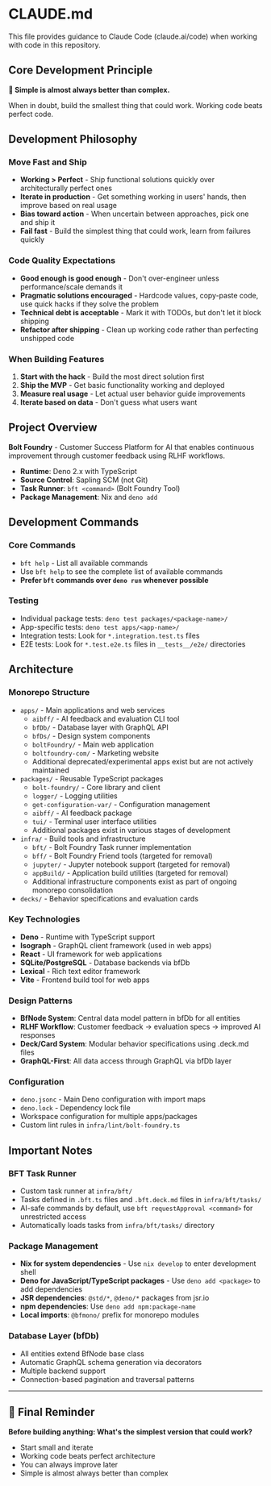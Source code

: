 # CLAUDE.md

This file provides guidance to Claude Code (claude.ai/code) when working with
code in this repository.

## Core Development Principle

**🚀 Simple is almost always better than complex.**

When in doubt, build the smallest thing that could work. Working code beats
perfect code.

## Development Philosophy

### Move Fast and Ship

- **Working > Perfect** - Ship functional solutions quickly over architecturally
  perfect ones
- **Iterate in production** - Get something working in users' hands, then
  improve based on real usage
- **Bias toward action** - When uncertain between approaches, pick one and ship
  it
- **Fail fast** - Build the simplest thing that could work, learn from failures
  quickly

### Code Quality Expectations

- **Good enough is good enough** - Don't over-engineer unless performance/scale
  demands it
- **Pragmatic solutions encouraged** - Hardcode values, copy-paste code, use
  quick hacks if they solve the problem
- **Technical debt is acceptable** - Mark it with TODOs, but don't let it block
  shipping
- **Refactor after shipping** - Clean up working code rather than perfecting
  unshipped code

### When Building Features

1. **Start with the hack** - Build the most direct solution first
2. **Ship the MVP** - Get basic functionality working and deployed
3. **Measure real usage** - Let actual user behavior guide improvements
4. **Iterate based on data** - Don't guess what users want

## Project Overview

**Bolt Foundry** - Customer Success Platform for AI that enables continuous
improvement through customer feedback using RLHF workflows.

- **Runtime**: Deno 2.x with TypeScript
- **Source Control**: Sapling SCM (not Git)
- **Task Runner**: `bft <command>` (Bolt Foundry Tool)
- **Package Management**: Nix and `deno add`

## Development Commands

### Core Commands

- `bft help` - List all available commands
- Use `bft help` to see the complete list of available commands
- **Prefer `bft` commands over `deno run` whenever possible**

### Testing

- Individual package tests: `deno test packages/<package-name>/`
- App-specific tests: `deno test apps/<app-name>/`
- Integration tests: Look for `*.integration.test.ts` files
- E2E tests: Look for `*.test.e2e.ts` files in `__tests__/e2e/` directories

## Architecture

### Monorepo Structure

- `apps/` - Main applications and web services
  - `aibff/` - AI feedback and evaluation CLI tool
  - `bfDb/` - Database layer with GraphQL API
  - `bfDs/` - Design system components
  - `boltFoundry/` - Main web application
  - `boltfoundry-com/` - Marketing website
  - Additional deprecated/experimental apps exist but are not actively
    maintained
- `packages/` - Reusable TypeScript packages
  - `bolt-foundry/` - Core library and client
  - `logger/` - Logging utilities
  - `get-configuration-var/` - Configuration management
  - `aibff/` - AI feedback package
  - `tui/` - Terminal user interface utilities
  - Additional packages exist in various stages of development
- `infra/` - Build tools and infrastructure
  - `bft/` - Bolt Foundry Task runner implementation
  - `bff/` - Bolt Foundry Friend tools (targeted for removal)
  - `jupyter/` - Jupyter notebook support (targeted for removal)
  - `appBuild/` - Application build utilities (targeted for removal)
  - Additional infrastructure components exist as part of ongoing monorepo
    consolidation
- `decks/` - Behavior specifications and evaluation cards

### Key Technologies

- **Deno** - Runtime with TypeScript support
- **Isograph** - GraphQL client framework (used in web apps)
- **React** - UI framework for web applications
- **SQLite/PostgreSQL** - Database backends via bfDb
- **Lexical** - Rich text editor framework
- **Vite** - Frontend build tool for web apps

### Design Patterns

- **BfNode System**: Central data model pattern in bfDb for all entities
- **RLHF Workflow**: Customer feedback → evaluation specs → improved AI
  responses
- **Deck/Card System**: Modular behavior specifications using .deck.md files
- **GraphQL-First**: All data access through GraphQL via bfDb layer

### Configuration

- `deno.jsonc` - Main Deno configuration with import maps
- `deno.lock` - Dependency lock file
- Workspace configuration for multiple apps/packages
- Custom lint rules in `infra/lint/bolt-foundry.ts`

## Important Notes

### BFT Task Runner

- Custom task runner at `infra/bft/`
- Tasks defined in `.bft.ts` files and `.bft.deck.md` files in
  `infra/bft/tasks/`
- AI-safe commands by default, use `bft requestApproval <command>` for
  unrestricted access
- Automatically loads tasks from `infra/bft/tasks/` directory

### Package Management

- **Nix for system dependencies** - Use `nix develop` to enter development shell
- **Deno for JavaScript/TypeScript packages** - Use `deno add <package>` to add
  dependencies
- **JSR dependencies**: `@std/*`, `@deno/*` packages from jsr.io
- **npm dependencies**: Use `deno add npm:package-name`
- **Local imports**: `@bfmono/` prefix for monorepo modules

### Database Layer (bfDb)

- All entities extend BfNode base class
- Automatic GraphQL schema generation via decorators
- Multiple backend support
- Connection-based pagination and traversal patterns

---

## 🎯 Final Reminder

**Before building anything: What's the simplest version that could work?**

- Start small and iterate
- Working code beats perfect architecture
- You can always improve later
- Simple is almost always better than complex
